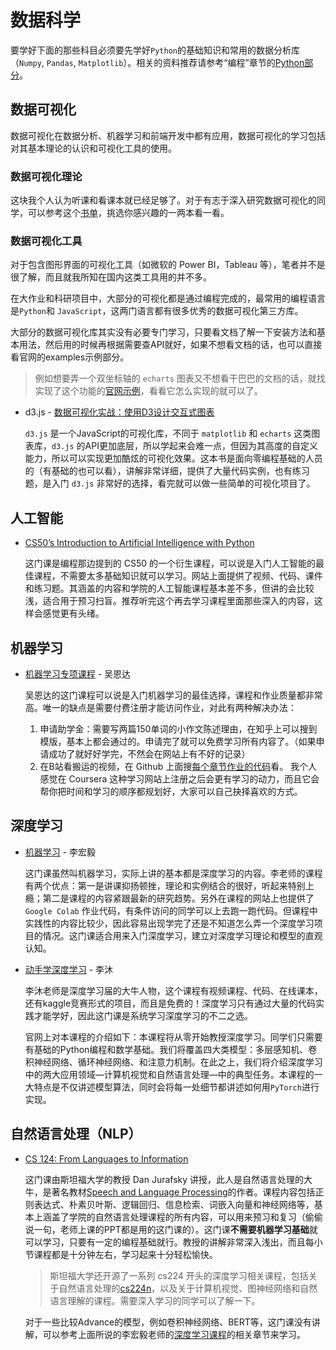 # 数据科学

要学好下面的那些科目必须要先学好`Python`的基础知识和常用的数据分析库（`Numpy`, `Pandas`, `Matplotlib`）。相关的资料推荐请参考“编程”章节的[Python部分](/编程.html#python)。

## 数据可视化

数据可视化在数据分析、机器学习和前端开发中都有应用，数据可视化的学习包括对其基本理论的认识和可视化工具的使用。

### 数据可视化理论

这块我个人认为听课和看课本就已经足够了。对于有志于深入研究数据可视化的同学，可以参考这个[书单](https://www.tableau.com/learn/articles/books-about-data-visualization)，挑选你感兴趣的一两本看一看。

### 数据可视化工具

对于包含图形界面的可视化工具（如微软的 Power BI，Tableau 等），笔者并不是很了解，而且就我所知在国内这类工具用的并不多。

在大作业和科研项目中，大部分的可视化都是通过编程完成的，最常用的编程语言是`Python`和 `JavaScript`，这两门语言都有很多优秀的数据可视化第三方库。

大部分的数据可视化库其实没有必要专门学习，只要看文档了解一下安装方法和基本用法，然后用的时候再根据需要查API就好，如果不想看文档的话，也可以直接看官网的examples示例部分。

> 例如想要弄一个双坐标轴的 `echarts` 图表又不想看干巴巴的文档的话，就找实现了这个功能的[官网示例](https://echarts.apache.org/examples/zh/editor.html?c=multiple-y-axis)，看看它怎么实现的就可以了。

- d3.js - [数据可视化实战：使用D3设计交互式图表](https://book.douban.com/subject/35216665/)

  `d3.js` 是一个JavaScript的可视化库，不同于 `matplotlib` 和 `echarts` 这类图表库，`d3.js` 的API更加底层，所以学起来会难一点，但因为其高度的自定义能力，所以可以实现更加酷炫的可视化效果。这本书是面向零编程基础的人员的（有基础的也可以看），讲解非常详细，提供了大量代码实例，也有练习题，是入门 `d3.js` 非常好的选择，看完就可以做一些简单的可视化项目了。

## 人工智能

- [CS50’s Introduction to Artificial Intelligence with Python](https://cs50.harvard.edu/ai/2020/)

  这门课是编程那边提到的 CS50 的一个衍生课程，可以说是入门人工智能的最佳课程，不需要太多基础知识就可以学习。网站上面提供了视频、代码、课件和练习题。其涵盖的内容和学院的人工智能课程基本差不多，但讲的会比较浅，适合用于预习扫盲。推荐听完这个再去学习课程里面那些深入的内容，这样会感觉更有头绪。

## 机器学习

- [机器学习专项课程](https://www.coursera.org/specializations/machine-learning-introduction) - 吴恩达

  吴恩达的这门课程可以说是入门机器学习的最佳选择，课程和作业质量都非常高。唯一的缺点是需要付费注册才能访问作业，对此有两种解决办法：
  
  1. 申请助学金：需要写两篇150单词的小作文陈述理由，在知乎上可以搜到模版，基本上都会通过的。申请完了就可以免费学习所有内容了。（如果申请成功了就好好学完，不然会在网站上有不好的记录）
  2. 在B站看搬运的视频，在 Github 上面搜[每个章节作业的代码](https://github.com/greyhatguy007/Machine-Learning-Specialization-Coursera)看。
  我个人感觉在 Coursera 这种学习网站上注册之后会更有学习的动力，而且它会帮你把时间和学习的顺序都规划好，大家可以自己抉择喜欢的方式。

## 深度学习

- [机器学习](https://www.bilibili.com/video/BV1TD4y137mP) - 李宏毅

  这门课虽然叫机器学习，实际上讲的基本都是深度学习的内容。李老师的课程有两个优点：第一是讲课抑扬顿挫，理论和实例结合的很好，听起来特别上瘾；第二是课程的内容紧跟最新的研究趋势。另外在课程的网站上也提供了 `Google Colab` 作业代码，有条件访问的同学可以上去跑一跑代码。但课程中实践性的内容比较少，因此容易出现学完了还是不知道怎么弄一个深度学习项目的情况。这门课适合用来入门深度学习，建立对深度学习理论和模型的直观认知。

- [动手学深度学习](https://courses.d2l.ai/zh-v2/) - 李沐
  
  李沐老师是深度学习届的大牛人物，这个课程有视频课程、代码、在线课本，还有kaggle竞赛形式的项目，而且是免费的！深度学习只有通过大量的代码实践才能学好，因此这门课是系统学习深度学习的不二之选。

  官网上对本课程的介绍如下：本课程将从零开始教授深度学习。同学们只需要有基础的Python编程和数学基础。我们将覆盖四大类模型：多层感知机、卷积神经网络、循环神经网络、和注意力机制。在此之上，我们将介绍深度学习中的两大应用领域—计算机视觉和自然语言处理—中的典型任务。本课程的一大特点是不仅讲述模型算法，同时会将每一处细节都讲述如何用`PyTorch`进行实现。

## 自然语言处理（NLP）

- [CS 124: From Languages to Information](https://www.youtube.com/playlist?list=PLaZQkZp6WhWyvdiP49JG-rjyTPck_hvEu)

  这门课由斯坦福大学的教授 Dan Jurafsky 讲授，此人是自然语言处理的大牛，是著名教材[Speech and Language Processing](https://web.stanford.edu/~jurafsky/slp3/)的作者。课程内容包括正则表达式、朴素贝叶斯、逻辑回归、信息检索、词嵌入向量和神经网络等，基本上涵盖了学院的自然语言处理课程的所有内容，可以用来预习和复习（偷偷说一句，老师上课的PPT都是用的这门课的）。这门课**不需要机器学习基础**就可以学习，只要有一定的编程基础就行。教授的讲解非常深入浅出，而且每小节课程都是十分钟左右，学习起来十分轻松愉快。

  > 斯坦福大学还开源了一系列 cs224 开头的深度学习相关课程，包括关于自然语言处理的[cs224n](https://web.stanford.edu/class/cs224n/)，以及关于计算机视觉、图神经网络和自然语言理解的课程。需要深入学习的同学可以了解一下。

  对于一些比较Advance的模型，例如卷积神经网络、BERT等，这门课没有讲解，可以参考上面所说的李宏毅老师的[深度学习课程](https://www.bilibili.com/video/BV1TD4y137mP)的相关章节来学习。

